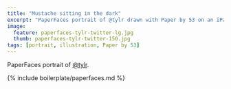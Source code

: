 ```yaml
---
title: "Mustache sitting in the dark"
excerpt: "PaperFaces portrait of @tylr drawn with Paper by 53 on an iPad."
image: 
  feature: paperfaces-tylr-twitter-lg.jpg
  thumb: paperfaces-tylr-twitter-150.jpg
tags: [portrait, illustration, Paper by 53]
---
```


PaperFaces portrait of [@tylr](http://twitter.com/tylr).

{% include boilerplate/paperfaces.md %}